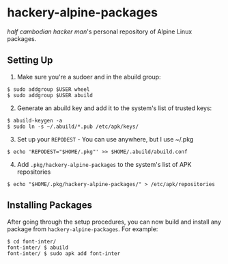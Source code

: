 # hackery-alpine-packages

*half cambodian hacker man*'s personal repository of Alpine Linux packages.

## Setting Up

1. Make sure you're a sudoer and in the abuild group:

```shell
$ sudo addgroup $USER wheel
$ sudo addgroup $USER abuild
```

2. Generate an abuild key and add it to the system's list of trusted keys:

```shell
$ abuild-keygen -a
$ sudo ln -s ~/.abuild/*.pub /etc/apk/keys/
```

3. Set up your `REPODEST` - You can use anywhere, but I use ~/.pkg

```shell
$ echo 'REPODEST="$HOME/.pkg"' >> $HOME/.abuild/abuild.conf
```

4. Add `.pkg/hackery-alpine-packages` to the system's list of APK repositories
```shell
$ echo "$HOME/.pkg/hackery-alpine-packages/" > /etc/apk/repositories
```

## Installing Packages

After going through the setup procedures, you can now build and install any package from `hackery-alpine-packages`. For example:

```shell
$ cd font-inter/
font-inter/ $ abuild
font-inter/ $ sudo apk add font-inter
```
